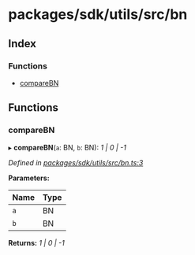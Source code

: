 # packages/sdk/utils/src/bn

## Index

### Functions

* [compareBN](_packages_sdk_utils_src_bn_.md#comparebn)

## Functions

### compareBN

▸ **compareBN**\(`a`: BN, `b`: BN\): _1 \| 0 \| -1_

_Defined in_ [_packages/sdk/utils/src/bn.ts:3_](https://github.com/celo-org/celo-monorepo/blob/master/packages/sdk/utils/src/bn.ts#L3)

**Parameters:**

| Name | Type |
| :--- | :--- |
| `a` | BN |
| `b` | BN |

**Returns:** _1 \| 0 \| -1_

